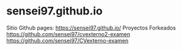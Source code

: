 # sensei97.github.io
Sitio Github pages: https://sensei97.github.io/
Proyectos Forkeados
https://github.com/sensei97/cvexterno2-examen 
https://github.com/sensei97/CVexterno-examen
